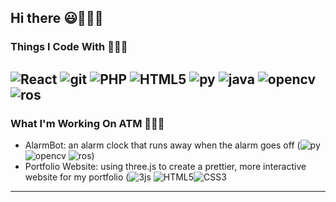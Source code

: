 ## Hi there :smiley::wave::wave::wave:

### Things I Code With :cherry_blossom::cherry_blossom::cherry_blossom:  
<img alt="React" src="https://img.shields.io/badge/-React-45b8d8?style=flat-square&logo=react&logoColor=white"/> <img alt="git" src="https://img.shields.io/badge/-Git-F05032?style=flat-square&logo=git&logoColor=white"/> <img alt="PHP" src="https://img.shields.io/badge/-PHP-8f6ab0?style=flat-square&logo=php&logoColor=white"/> <img alt="HTML5" src = "https://img.shields.io/badge/-HTML5-d43939?style=flat-square&logo=HTML5&logoColor=white" /> <img alt="py" src = "https://img.shields.io/badge/-Python-3A76A6?style=flat-square&logo=python&logoColor=white" /> <img alt="java" src = "https://img.shields.io/badge/-Java-FF9725?style=flat-square&logo=oracle&logoColor=white" /> <img alt="opencv" src = "https://img.shields.io/badge/-OpenCV-54a62e?style=flat-square&logo=opencv&logoColor=white" /> <img alt="ros" src = "https://img.shields.io/badge/-ROS-212E4A?style=flat-square&logo=ros&logoColor=white" />
---
### What I'm Working On ATM :hatching_chick::hatching_chick::hatching_chick:  
+ AlarmBot: an alarm clock that runs away when the alarm goes off (<img alt="py" src = "https://img.shields.io/badge/-Python-3A76A6?style=flat-square&logo=python&logoColor=white" /> <img alt="opencv" src = "https://img.shields.io/badge/-OpenCV-54a62e?style=flat-square&logo=opencv&logoColor=white" /> <img alt="ros" src = "https://img.shields.io/badge/-ROS-212E4A?style=flat-square&logo=ros&logoColor=white" />)
+ Portfolio Website: using three.js to create a prettier, more interactive website for my portfolio (<img alt="3js" src = "https://img.shields.io/badge/-Three.js-000000?style=flat-square&logo=javascript&logoColor=white" /> <img alt="HTML5" src = "https://img.shields.io/badge/-HTML5-d43939?style=flat-square&logo=HTML5&logoColor=white" /><img alt="CSS3" src = "https://img.shields.io/badge/-CSS3-FF9725?style=flat-square&logo=css3&logoColor=white" />
---

<!--
**srukelman/srukelman** is a ✨ _special_ ✨ repository because its `README.md` (this file) appears on your GitHub profile.

Here are some ideas to get you started:

- 🔭 I’m currently working on ...
- 🌱 I’m currently learning ...
- 👯 I’m looking to collaborate on ...
- 🤔 I’m looking for help with ...
- 💬 Ask me about ...
- 📫 How to reach me: ...
- 😄 Pronouns: ...
- ⚡ Fun fact: ...
-->
